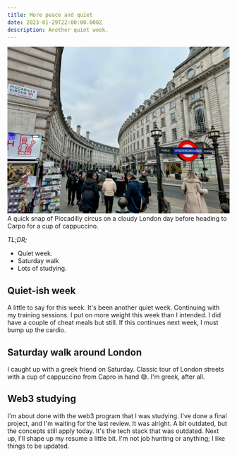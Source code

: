 ```yaml
---
title: More peace and quiet
date: 2023-01-29T22:00:00.000Z
description: Another quiet week.
---
```

![Piccadilly Circus on a cloudy London day](piccadilly-circus.jpg)
<span class= "caption">A quick snap of Piccadilly circus on a cloudy London day before heading to Carpo for a cup of cappuccino.</span>

_TL;DR;_

* Quiet week.
* Saturday walk
* Lots of studying.

## Quiet-ish week

A little to say for this week. It's been another quiet week. Continuing with my training sessions. I put on more weight this week than I intended. I did have a couple of cheat meals but still. If this continues next week, I must bump up the cardio.

## Saturday walk around London

I caught up with a greek friend on Saturday. Classic tour of London streets with a cup of cappuccino from Capro in hand 😅. I'm greek, after all.

## Web3 studying

I'm about done with the web3 program that I was studying. I've done a final project, and I'm waiting for the last review. It was alright. A bit outdated, but the concepts still apply today. It's the tech stack that was outdated. Next up, I'll shape up my resume a little bit. I'm not job hunting or anything; I like things to be updated.
